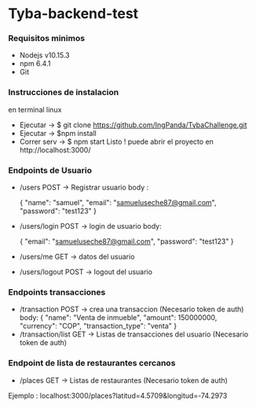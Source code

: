 # Tyba-backend-test

### Requisitos minimos 

 * Nodejs v10.15.3
 * npm 6.4.1
 * Git



### Instrucciones de instalacion

 en terminal linux

 * Ejecutar -> $ git clone https://github.com/IngPanda/TybaChallenge.git
 * Ejecutar -> $npm install
 * Correr serv -> $ npm start
 Listo ! puede abrir el proyecto en http://localhost:3000/


### Endpoints de Usuario

 * /users        POST -> Registrar usuario
    body :

     {
        "name": "samuel",
        "email": "samueluseche87@gmail.com",
        "password": "test123"
     }

 * /users/login     POST -> login de usuario
    body: 

    {
        "email": "samueluseche87@gmail.com",
        "password": "test123"
    }
 * /users/me        GET     -> datos del usuario 
 * /users/logout    POST    -> logout del usuario

### Endpoints transacciones

 * /transaction     POST -> crea una transaccion (Necesario token de auth)
   body:
    {
	"name": "Venta de inmueble",
	"amount": 150000000,
	"currency": "COP",
	"transaction_type": "venta"	
    }
 * /transaction/list  GET -> Listas de transacciones del usuario  (Necesario token de auth)

### Endpoint de lista de restaurantes cercanos 

 * /places GET -> Listas de restaurantes   (Necesario token de auth)

  Ejemplo : localhost:3000/places?latitud=4.5709&longitud=-74.2973


